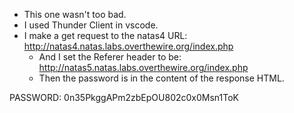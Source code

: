 - This one wasn't too bad.
- I used Thunder Client in vscode.
- I make a get request to the natas4 URL: http://natas4.natas.labs.overthewire.org/index.php
  - And I set the Referer header to be: http://natas5.natas.labs.overthewire.org/index.php
  - Then the password is in the content of the response HTML.

PASSWORD: 0n35PkggAPm2zbEpOU802c0x0Msn1ToK
